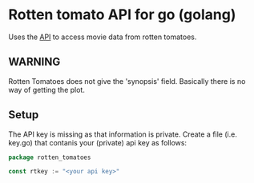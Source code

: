 Rotten tomato API for go (golang)
=====================================

Uses the [API](http://developer.rottentomatoes.com/docs) to access
movie data from rotten tomatoes.

WARNING
-------

Rotten Tomatoes does not give the 'synopsis' field. Basically there is no way
of getting the plot.


Setup
-----

The API key is missing as that information is private. Create a file (i.e. key.go)
that contanis your (private) api key as follows:

```go
package rotten_tomatoes

const rtkey := "<your api key>"
```
